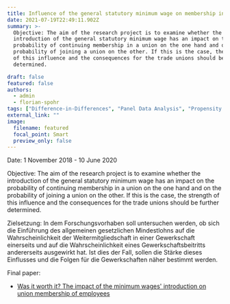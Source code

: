 ```yaml
---
title: Influence of the general statutory minimum wage on membership in a trade union
date: 2021-07-19T22:49:11.902Z
summary: >-
  Objective: The aim of the research project is to examine whether the
  introduction of the general statutory minimum wage has an impact on the
  probability of continuing membership in a union on the one hand and on the
  probability of joining a union on the other. If this is the case, the strength
  of this influence and the consequences for the trade unions should be further
  determined.

draft: false
featured: false
authors:
  - admin
  - florian-spohr
tags: ["Difference-in-Differences", "Panel Data Analysis", "Propensity Score Matching"]
external_link: ""
image:
  filename: featured
  focal_point: Smart
  preview_only: false
---
```

Date: 1 November 2018 - 10 June 2020

Objective: The aim of the research project is to examine whether the introduction of the general statutory minimum wage has an impact on the probability of continuing membership in a union on the one hand and on the probability of joining a union on the other. If this is the case, the strength of this influence and the consequences for the trade unions should be further determined.

Zielsetzung: In dem Forschungsvorhaben soll untersuchen werden, ob sich die Einführung des allgemeinen gesetzlichen Mindestlohns auf die Wahrscheinlichkeit der Weitermitgliedschaft in einer Gewerkschaft einerseits und auf die Wahrscheinlichkeit eines Gewerkschaftsbeitritts andererseits ausgewirkt hat. Ist dies der Fall, sollen die Stärke dieses Einflusses und die Folgen für die Gewerkschaften näher bestimmt werden.

Final paper:
* [Was it worth it? The impact of the minimum wages' introduction on union membership of employees](https://www.simon-ress.de/publication/was-it-worth-it-the-impact-of-the-minimum-wages-introduction-on-union-membership-of-employees/)
